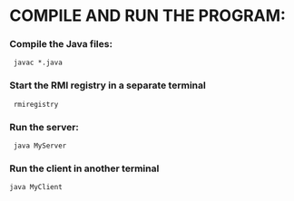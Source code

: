 # COMPILE AND RUN THE PROGRAM:
### Compile the Java files:
     javac *.java
### Start the RMI registry in a separate terminal
     rmiregistry
### Run the server:
     java MyServer
### Run the client in another terminal
    java MyClient
